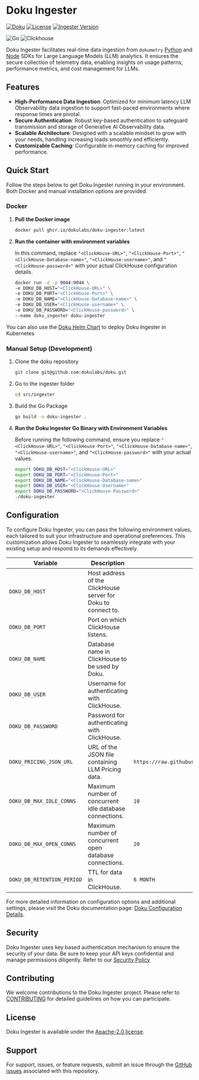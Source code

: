 # Doku Ingester

[![Doku](https://img.shields.io/badge/Doku-orange)](https://github.com/dokulabs/doku)
[![License](https://img.shields.io/github/license/dokulabs/doku?label=license&logo=github&color=f80&logoColor=fff%22%20alt=%22License)](https://github.com/dokulabs/doku/blob/main/LICENSE)
[![Ingester Version](https://img.shields.io/github/tag/dokulabs/doku.svg?&label=Version)](https://github.com/dokulabs/doku/tags)


![Go](https://img.shields.io/badge/golang-black?style=for-the-badge&logo=go)
![Clickhouse](https://img.shields.io/badge/clickhouse-faff69?style=for-the-badge&logo=clickhouse)

Doku Ingester facilitates real-time data ingestion from `dokumetry` [Python](https://github.com/dokulabs/dokumetry-python) and [Node](https://github.com/dokulabs/dokumetry-node) SDKs for Large Language Models (LLM) analytics. It ensures the secure collection of telemetry data, enabling insights on usage patterns, performance metrics, and cost management for LLMs.

## Features

- **High-Performance Data Ingestion**: Optimized for minimum latency LLM Observability data ingestion to support fast-paced environments where response times are pivotal.
- **Secure Authentication**: Robust key-based authentication to safeguard transmission and storage of Generative AI Observability data.
- **Scalable Architecture**: Designed with a scalable mindset to grow with your needs, handling increasing loads smoothly and efficiently.
- **Customizable Caching**: Configurable in-memory caching for improved performance.

## Quick Start

Follow the steps below to get Doku Ingester running in your environment. Both Docker and manual installation options are provided.

### Docker
1. **Pull the Docker image**

    ```bash
    docker pull ghcr.io/dokulabs/doku-ingester:latest
    ```

2. **Run the container with environment variables**

    In this command, replace `"<ClickHouse-URL>"`, `"<ClickHouse-Port>"`, `"<ClickHouse-Database-name>"`, `"<ClickHouse-username>"`, and `"<ClickHouse-password>"` with your actual ClickHouse configuration details.

    ```bash
    docker run -d -p 9044:9044 \
    -e DOKU_DB_HOST="<ClickHouse-URL>" \
    -e DOKU_DB_PORT="<ClickHouse-Port>" \
    -e DOKU_DB_NAME="<ClickHouse-Database-name>" \
    -e DOKU_DB_USER="<ClickHouse-username>" \
    -e DOKU_DB_PASSWORD="<ClickHouse-password>" \
    --name doku_ingester doku-ingester
    ```


You can also use the [Doku Helm Chart](https://github.com/dokulabs/helm/tree/main/charts/doku) to deploy Doku Ingester in Kubernetes

### Manual Setup (Development)

1. Clone the doku repository 
    ```sh 
    git clone git@github.com:dokulabs/doku.git
    ````
2. Go to the ingester folder
    ```sh 
    cd src/ingester
    ````
3. Build the Go Package
    ```sh 
    go build -o doku-ingester .
    ````
4. **Run the Doku Ingester Go Binary with Environment Variables**

    Before running the following command, ensure you replace `"<ClickHouse-URL>"`, `"<ClickHouse-Port>"`, `"<ClickHouse-Database-name>"`, `"<ClickHouse-username>"`, and `"<ClickHouse-password>"` with your actual values.

    ```sh
    export DOKU_DB_HOST="<ClickHouse-URL>"
    export DOKU_DB_PORT="<ClickHouse-Port>"
    export DOKU_DB_NAME="<ClickHouse-Database-name>"
    export DOKU_DB_USER="<ClickHouse-Username>"
    export DOKU_DB_PASSWORD="<ClickHouse-Password>"
    ./doku-ingester
    ```

## Configuration

To configure Doku Ingester, you can pass the following environment values, each tailored to suit your infrastructure and operational preferences. This customization allows Doku Ingester to seamlessly integrate with your existing setup and respond to its demands effectively.


| Variable                | Description                                                                                                   | Default Value                                                                   | Required | Example                                |
|-------------------------|---------------------------------------------------------------------------------------------------------------|---------------------------------------------------------------------------------|:--------:|----------------------------------------|
| `DOKU_DB_HOST`          | Host address of the ClickHouse server for Doku to connect to.                                                 |                                                                                 |    ✓     | `127.0.0.1`                            |
| `DOKU_DB_PORT`          | Port on which ClickHouse listens.                                                                             |                                                                                 |    ✓     | `9000`                                 |
| `DOKU_DB_NAME`          | Database name in ClickHouse to be used by Doku.                                                               |                                                                                 |    ✓     | `default`                              |
| `DOKU_DB_USER`          | Username for authenticating with ClickHouse.                                                                  |                                                                                 |    ✓     | `default`                              |
| `DOKU_DB_PASSWORD`      | Password for authenticating with ClickHouse.                                                                  |                                                                                 |    ✓     | `DOKU`                                 |
| `DOKU_PRICING_JSON_URL` | URL of the JSON file containing LLM Pricing data.                                                             | `https://raw.githubusercontent.com/dokulabs/ingester/main/assets/pricing.json` |          | `<URL>`                                |
| `DOKU_DB_MAX_IDLE_CONNS`| Maximum number of concurrent idle database connections.                                                       | `10`                                                                            |          | `10`                                   |
| `DOKU_DB_MAX_OPEN_CONNS`| Maximum number of concurrent open database connections.                                                       | `20`                                                                            |          | `20`                                   |
| `DOKU_DB_RETENTION_PERIOD` | TTL for data in ClickHouse.                                                                                  | `6 MONTH`                                                                       |          | `"6 MONTH"`                            |

For more detailed information on configuration options and additional settings, please visit the Doku documentation page: [Doku Configuration Details](https://docs.dokulabs.com/latest/configuration).

## Security

Doku Ingester uses key based authentication mechanism to ensure the security of your data. Be sure to keep your API keys confidential and manage permissions diligently. Refer to our [Security Policy](SECURITY)

## Contributing

We welcome contributions to the Doku Ingester project. Please refer to [CONTRIBUTING](CONTRIBUTING) for detailed guidelines on how you can participate.

## License

Doku Ingester is available under the [Apache-2.0 license](LICENSE).

## Support

For support, issues, or feature requests, submit an issue through the [GitHub issues](https://github.com/dokulabs/ingester/issues) associated with this repository.